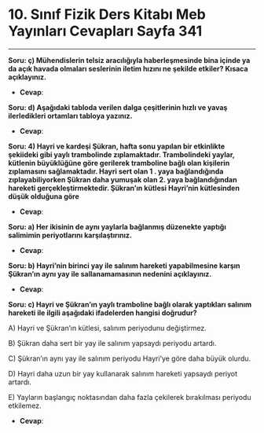 # 10. Sınıf Fizik Ders Kitabı Meb Yayınları Cevapları Sayfa 341

---

**Soru: ç) Mühendislerin telsiz aracılığıyla haberleşmesinde bina içinde ya da açık havada olmaları seslerinin iletim hızını ne şekilde etkiler? Kısaca açıklayınız.**

-   **Cevap**:

**Soru: d) Aşağıdaki tabloda verilen dalga çeşitlerinin hızlı ve yavaş ilerledikleri ortamları tabloya yazınız.**

-   **Cevap**:

**Soru: 4) Hayri ve kardeşi Şükran, hafta sonu yapılan bir etkinlikte şekiideki gibi yaylı trambolinde zıplamaktadır. Trambolindeki yaylar, kütlenin büyüklüğüne göre gerilerek tramboline bağlı olan kişilerin zıplamasını sağlamaktadır. Hayri sert olan 1 . yaya bağlandığında zıplayabiliyorken Şükran daha yumuşak olan 2. yaya bağlandığından hareketi gerçekleştirmektedir. Şükran’ın kütlesi Hayri’nin kütlesinden düşük olduğuna göre**

-   **Cevap**:

**Soru: a) Her ikisinin de aynı yaylarla bağlanmış düzenekte yaptığı salimimin periyotlarını karşılaştırınız.**

-   **Cevap**:

**Soru: b) Hayri’nin birinci yay ile salınım hareketi yapabilmesine karşın Şükran’ın aynı yay ile sallanamamasının nedenini açıklayınız.**

-   **Cevap**:

**Soru: c) Hayri ve Şükran’ın yaylı tramboline bağlı olarak yaptıkları salınım hareketi ile ilgili aşağıdaki ifadelerden hangisi doğrudur?**

A) Hayri ve Şükran’ın kütlesi, salınım periyodunu değiştirmez.

 B) Şükran daha sert bir yay ile salınım yapsaydı periyodu artardı.

 C) Şükran’ın aynı yay ile salınım periyodu Hayri’ye göre daha büyük olurdu.

 D) Hayri daha uzun bir yay kullanarak salınım hareketi yapsaydı periyot artardı.

 E) Yayların başlangıç noktasından daha fazla çekilerek bırakılması periyodu etkilemez.

-   **Cevap**: